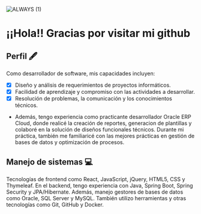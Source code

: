 ![ALWAYS  (1)](https://user-images.githubusercontent.com/84203012/127755163-785d2d5c-0ed4-45bf-8096-4f0b3ffaf7b5.png)






# ¡¡Hola!! Gracias por visitar mi github
## Perfil 🖋️
Como desarrollador de software, mis capacidades incluyen:

- [x] Diseño y análisis de requerimientos de proyectos informáticos.
- [x] Facilidad de aprendizaje y compromiso con las actividades a desarrollar.
- [x] Resolución de problemas, la comunicación y los conocimientos técnicos.
- Además, tengo experiencia como practicante desarrollador Oracle ERP Cloud, donde realicé la creación de reportes, generacion de plantillas y colaboré en la solución de diseños
funcionales técnicos. Durante mi práctica, también me familiaricé con las mejores prácticas en gestión de bases de datos y optimización de procesos.

## Manejo de sistemas :computer:
Tecnologías de frontend como React, JavaScript, jQuery, HTML5, CSS y Thymeleaf. En el backend, tengo experiencia con Java, Spring Boot, Spring Security y JPA/Hibernate. Además, manejo gestores de bases de datos como Oracle, SQL Server y MySQL. También utilizo herramientas y otras tecnologías como Git, GitHub y Docker.
